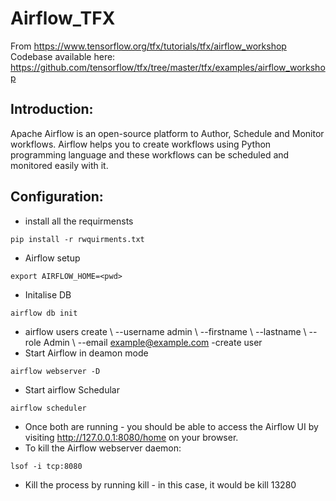 # Airflow_TFX

From https://www.tensorflow.org/tfx/tutorials/tfx/airflow_workshop
Codebase available here: https://github.com/tensorflow/tfx/tree/master/tfx/examples/airflow_workshop

## Introduction:

  Apache Airflow is an open-source platform to Author, Schedule and Monitor workflows. Airflow helps you to create workflows using Python programming language and these workflows   can be scheduled and monitored easily with it.

## Configuration:
   
   * install all the requirmensts 
   
   ```
   pip install -r rwquirments.txt
   
   ```
   * Airflow setup
   ```
   export AIRFLOW_HOME=<pwd>
   ```
   * Initalise DB
   ```
   airflow db init
   ```
   * airflow users create \ --username admin \ --firstname <YourName> \ --lastname <YourLastName> \ --role Admin \ --email example@example.com -create user
   * Start Airflow in deamon mode 
   ```
  airflow webserver -D
  ```
  * Start airflow Schedular 
  ```
  airflow scheduler
  ```
  
  * Once both are running - you should be able to access the Airflow UI by visiting http://127.0.0.1:8080/home on your browser.
  * To kill the Airflow webserver daemon:
  ```
  lsof -i tcp:8080  
  ```
  
  * Kill the process by running kill <PID> - in this case, it would be kill 13280
  



